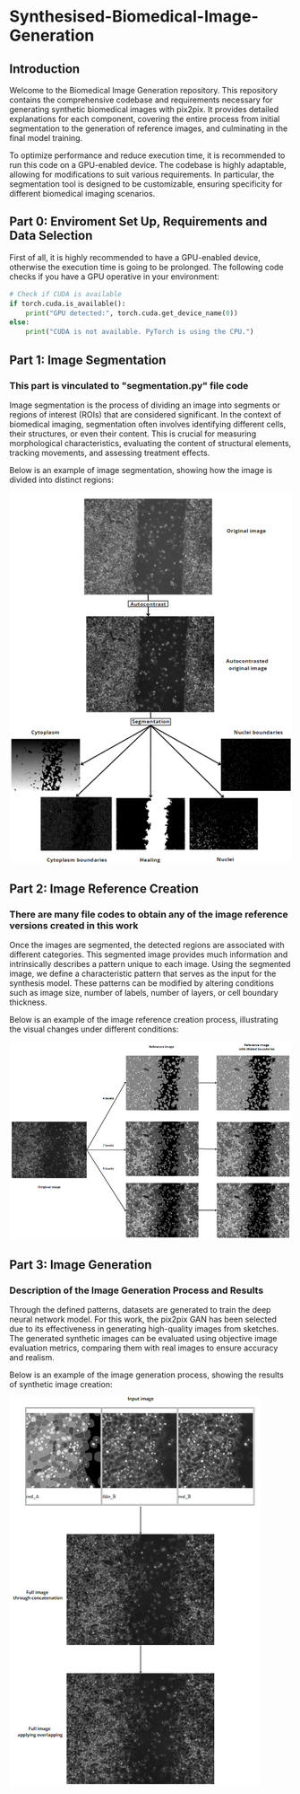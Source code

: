 # Synthesised-Biomedical-Image-Generation
## Introduction
Welcome to the Biomedical Image Generation repository. This repository contains the comprehensive codebase and requirements necessary for generating synthetic biomedical images with pix2pix. It provides detailed explanations for each component, covering the entire process from initial segmentation to the generation of reference images, and culminating in the final model training.

To optimize performance and reduce execution time, it is recommended to run this code on a GPU-enabled device. The codebase is highly adaptable, allowing for modifications to suit various requirements. In particular, the segmentation tool is designed to be customizable, ensuring specificity for different biomedical imaging scenarios.

## Part 0: Enviroment Set Up, Requirements and Data Selection
First of all, it is highly recommended to have a GPU-enabled device, otherwise the execution time is going to be prolonged. The following code checks if you have a GPU operative in your environment:

```python
# Check if CUDA is available
if torch.cuda.is_available():
    print("GPU detected:", torch.cuda.get_device_name(0))
else:
    print("CUDA is not available. PyTorch is using the CPU.")
```
## Part 1: Image Segmentation
### This part is vinculated to "segmentation.py" file code
Image segmentation is the process of dividing an image into segments or regions of interest (ROIs) that are considered significant. In the context of biomedical imaging, segmentation often involves identifying different cells, their structures, or even their content. This is crucial for measuring morphological characteristics, evaluating the content of structural elements, tracking movements, and assessing treatment effects.

Below is an example of image segmentation, showing how the image is divided into distinct regions:

![Image Segmentation Example](segmentation.png)

## Part 2: Image Reference Creation
### There are many file codes to obtain any of the image reference versions created in this work
Once the images are segmented, the detected regions are associated with different categories. This segmented image provides much information and intrinsically describes a pattern unique to each image. Using the segmented image, we define a characteristic pattern that serves as the input for the synthesis model. These patterns can be modified by altering conditions such as image size, number of labels, number of layers, or cell boundary thickness.

Below is an example of the image reference creation process, illustrating the visual changes under different conditions:

![Image Reference Creation Example](mask.png)

## Part 3: Image Generation
### Description of the Image Generation Process and Results
Through the defined patterns, datasets are generated to train the deep neural network model. For this work, the pix2pix GAN has been selected due to its effectiveness in generating high-quality images from sketches. The generated synthetic images can be evaluated using objective image evaluation metrics, comparing them with real images to ensure accuracy and realism.

Below is an example of the image generation process, showing the results of synthetic image creation:

![Image Generation Example](generation.png)
